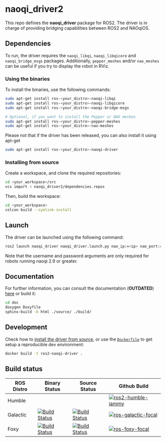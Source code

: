 # naoqi_driver2

This repo defines the __naoqi_driver__ package for ROS2. The driver is in charge of providing bridging capabilities between ROS2 and NAOqiOS.

## Dependencies
To run, the driver requires the `naoqi_libqi`, `naoqi_libqicore` and `naoqi_bridge_msgs` packages. Additionally, `pepper_meshes` and/or `nao_meshes` can be useful if you try to display the robot in RViz.

### Using the binaries
To install the binaries, use the following commands:
```sh
sudo apt-get install ros-<your_distro>-naoqi-libqi
sudo apt-get install ros-<your_distro>-naoqi-libqicore
sudo apt-get install ros-<your_distro>-naoqi-bridge-msgs

# Optional, if you want to install the Pepper or NAO meshes
sudo apt-get install ros-<your_distro>-pepper-meshes
sudo apt-get install ros-<your_distro>-nao-meshes
```

Please not that if the driver has been released, you can also install it using apt-get
```sh
sudo apt-get install ros-<your_distro>-naoqi-driver
```

### Installing from source

Create a workspace, and clone the required repositories:

```sh
cd <your_workspace>/src
vcs import < naoqi_driver2/dependencies.repos
```

Then, build the workspace:

```sh
cd <your_workspace>
colcon build --symlink-install
```

## Launch
The driver can be launched using the following command:
```sh
ros2 launch naoqi_driver naoqi_driver.launch.py nao_ip:=<ip> nao_port:=<port> network_interface:=<interface> username:=<name> password:=<passwd>
```
Note that the username and password arguments are only required for robots running naoqi 2.9 or greater.

## Documentation

For further information, you can consult the documentation (__OUTDATED__) [here](http://ros-naoqi.github.io/naoqi_driver2/) or build it:

```sh
cd doc
doxygen Doxyfile
sphinx-build -b html ./source/ ./build/
```

## Development
Check how to [install the driver from source](#installing-from-source),
or use the [`Dockerfile`](Dockerfile) to get setup a reproducible dev environment:

```sh
docker build -t ros2-naoqi-driver .
```

## Build status

ROS Distro| Binary Status | Source Status | Github Build |
|-------------------|-------------------|-------------------|-------------------|
Humble | | | [![ros2-humble-jammy](https://github.com/ros-naoqi/naoqi_driver2/actions/workflows/humble_jammy.yml/badge.svg)](https://github.com/naoqi_driver/actions/workflows/humble_jammy.yml)
Galactic | [![Build Status](https://build.ros2.org/job/Gbin_uF64__naoqi_driver__ubuntu_focal_amd64__binary/badge/icon)](https://build.ros2.org/job/Gbin_uF64__naoqi_driver__ubuntu_focal_amd64__binary/) | [![Build Status](https://build.ros2.org/job/Gsrc_uF__naoqi_driver__ubuntu_focal__source/badge/icon)](https://build.ros2.org/job/Gsrc_uF__naoqi_driver__ubuntu_focal__source/) | [![ros-galactic-focal](https://github.com/ros-naoqi/naoqi_driver2/actions/workflows/galactic_focal.yml/badge.svg)](https://github.com/ros-naoqi/naoqi_driver2/actions/workflows/galactic_focal.yml)
Foxy | [![Build Status](https://build.ros2.org/job/Fbin_uF64__naoqi_driver__ubuntu_focal_amd64__binary/badge/icon)](https://build.ros2.org/job/Fbin_uF64__naoqi_driver__ubuntu_focal_amd64__binary/) | [![Build Status](https://build.ros2.org/job/Fsrc_uF__naoqi_driver__ubuntu_focal__source/badge/icon)](https://build.ros2.org/job/Fsrc_uF__naoqi_driver__ubuntu_focal__source/) | [![ros-foxy-focal](https://github.com/ros-naoqi/naoqi_driver2/actions/workflows/foxy_focal.yml/badge.svg)](https://github.com/ros-naoqi/naoqi_driver2/actions/workflows/foxy_focal.yml) |